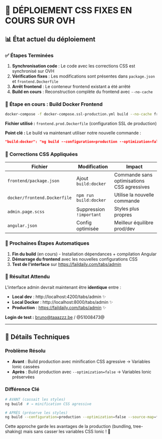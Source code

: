 # 🚀 DÉPLOIEMENT CSS FIXES EN COURS SUR OVH

## 📊 État actuel du déploiement

### ✅ **Étapes Terminées**
1. **Synchronisation code** : Le code avec les corrections CSS est synchronisé sur OVH
2. **Vérification fixes** : Les modifications sont présentes dans `package.json` et `frontend.Dockerfile`
3. **Arrêt frontend** : Le conteneur frontend existant a été arrêté
4. **Build en cours** : Reconstruction complète du frontend avec `--no-cache`

### 🔄 **Étape en cours : Build Docker Frontend**
```bash
docker-compose -f docker-compose.ssl-production.yml build --no-cache frontend
```

**Fichier utilisé :** `frontend.prod.Dockerfile` (configuration SSL de production)

**Point clé :** Le build va maintenant utiliser notre nouvelle commande :
```json
"build:docker": "ng build --configuration=production --optimization=false --source-map=false"
```

### 🎯 **Corrections CSS Appliquées**

| Fichier | Modification | Impact |
|---------|-------------|--------|
| `frontend/package.json` | Ajout `build:docker` | Commande sans optimisations CSS agressives |
| `docker/frontend.Dockerfile` | `npm run build:docker` | Utilise la nouvelle commande |
| `admin.page.scss` | Suppression `!important` | Styles plus propres |
| `angular.json` | Config optimisée | Meilleur équilibre prod/dev |

### 🚀 **Prochaines Étapes Automatiques**
1. **Fin du build** (en cours) - Installation dépendances + compilation Angular
2. **Démarrage du frontend** avec les nouvelles configurations CSS
3. **Test de l'interface** sur https://faildaily.com/tabs/admin

### 🎨 **Résultat Attendu**
L'interface admin devrait maintenant être **identique** entre :
- **Local dev** : http://localhost:4200/tabs/admin ✨
- **Local Docker** : http://localhost:8000/tabs/admin ✨  
- **Production** : https://faildaily.com/tabs/admin ✨

**Login de test :** bruno@taaazzz.be / @51008473@

---

## 🔧 **Détails Techniques**

### **Problème Résolu**
- **Avant** : Build production avec minification CSS agressive → Variables Ionic cassées
- **Après** : Build production avec `--optimization=false` → Variables Ionic préservées

### **Différence Clé**
```bash
# AVANT (cassait les styles)
ng build  # → minification CSS agressive

# APRÈS (préserve les styles)  
ng build --configuration=production --optimization=false --source-map=false
```

Cette approche garde les avantages de la production (bundling, tree-shaking) mais sans casser les variables CSS Ionic ! 🎯